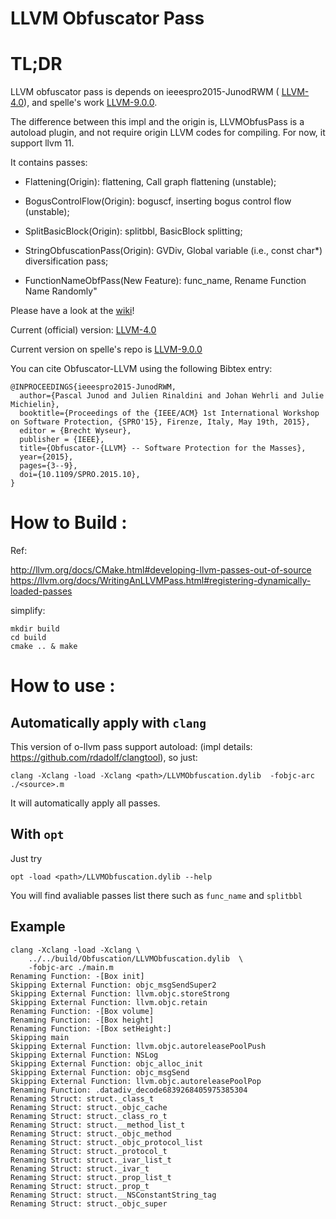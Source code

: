 LLVM Obfuscator Pass
===========

# TL;DR

LLVM obfuscator pass is depends on ieeespro2015-JunodRWM ( [LLVM-4.0](https://github.com/obfuscator-llvm/obfuscator/tree/llvm-4.0)), and spelle's work [LLVM-9.0.0](https://github.com/spelle/obfuscator/tree/llvm-9.0.0).

The difference between this impl and the origin is, LLVMObfusPass is a autoload plugin, and not require origin LLVM codes for compiling. For now, it support llvm 11.


It contains passes:

* Flattening(Origin): flattening, Call graph flattening (unstable);

* BogusControlFlow(Origin): boguscf, inserting bogus control flow (unstable);

* SplitBasicBlock(Origin): splitbbl, BasicBlock splitting;

* StringObfuscationPass(Origin): GVDiv, Global variable (i.e., const char*) diversification pass;

* FunctionNameObfPass(New Feature): func_name, Rename Function Name Randomly"


Please have a look at the [wiki](https://github.com/obfuscator-llvm/obfuscator/wiki)!

Current (official) version: [LLVM-4.0](https://github.com/obfuscator-llvm/obfuscator/tree/llvm-4.0)

Current version on spelle's repo is [LLVM-9.0.0](https://github.com/spelle/obfuscator/tree/llvm-9.0.0)

You can cite Obfuscator-LLVM using the following Bibtex entry:



```
@INPROCEEDINGS{ieeespro2015-JunodRWM,
  author={Pascal Junod and Julien Rinaldini and Johan Wehrli and Julie Michielin},
  booktitle={Proceedings of the {IEEE/ACM} 1st International Workshop on Software Protection, {SPRO'15}, Firenze, Italy, May 19th, 2015},
  editor = {Brecht Wyseur},
  publisher = {IEEE},
  title={Obfuscator-{LLVM} -- Software Protection for the Masses},
  year={2015},
  pages={3--9},
  doi={10.1109/SPRO.2015.10},
}
```

# How to Build :

Ref:

http://llvm.org/docs/CMake.html#developing-llvm-passes-out-of-source
https://llvm.org/docs/WritingAnLLVMPass.html#registering-dynamically-loaded-passes

simplify:

```
mkdir build
cd build
cmake .. & make
```

# How to use :

## Automatically apply with `clang`

This version of o-llvm pass support autoload: (impl details: https://github.com/rdadolf/clangtool), so just:

```
clang -Xclang -load -Xclang <path>/LLVMObfuscation.dylib  -fobjc-arc ./<source>.m
```

It will automatically apply all passes.

## With `opt`

Just try
```
opt -load <path>/LLVMObfuscation.dylib --help
```

You will find avaliable passes list there such as `func_name` and `splitbbl`


## Example

```
clang -Xclang -load -Xclang \
	../../build/Obfuscation/LLVMObfuscation.dylib  \
	-fobjc-arc ./main.m
Renaming Function: -[Box init]
Skipping External Function: objc_msgSendSuper2
Skipping External Function: llvm.objc.storeStrong
Skipping External Function: llvm.objc.retain
Renaming Function: -[Box volume]
Renaming Function: -[Box height]
Renaming Function: -[Box setHeight:]
Skipping main
Skipping External Function: llvm.objc.autoreleasePoolPush
Skipping External Function: NSLog
Skipping External Function: objc_alloc_init
Skipping External Function: objc_msgSend
Skipping External Function: llvm.objc.autoreleasePoolPop
Renaming Function: .datadiv_decode6839268405975385304
Renaming Struct: struct._class_t
Renaming Struct: struct._objc_cache
Renaming Struct: struct._class_ro_t
Renaming Struct: struct.__method_list_t
Renaming Struct: struct._objc_method
Renaming Struct: struct._objc_protocol_list
Renaming Struct: struct._protocol_t
Renaming Struct: struct._ivar_list_t
Renaming Struct: struct._ivar_t
Renaming Struct: struct._prop_list_t
Renaming Struct: struct._prop_t
Renaming Struct: struct.__NSConstantString_tag
Renaming Struct: struct._objc_super
```
